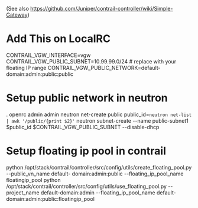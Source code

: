 (See also https://github.com/Juniper/contrail-controller/wiki/Simple-Gateway)

# Add This on LocalRC

CONTRAIL_VGW_INTERFACE=vgw
CONTRAIL_VGW_PUBLIC_SUBNET=10.99.99.0/24 # replace with your floating IP range
CONTRAIL_VGW_PUBLIC_NETWORK=default-domain:admin:public:public

# Setup public network in neutron

   . openrc admin admin
   neutron net-create public
   public_id=`neutron net-list | awk '/public/{print $2}'`
   neutron subnet-create --name public-subnet1 $public_id $CONTRAIL_VGW_PUBLIC_SUBNET --disable-dhcp

# Setup floating ip pool in contrail

   python /opt/stack/contrail/controller/src/config/utils/create_floating_pool.py --public_vn_name default-    domain:admin:public --floating_ip_pool_name floatingip_pool
   python /opt/stack/contrail/controller/src/config/utils/use_floating_pool.py --project_name default-domain:admin --floating_ip_pool_name default-domain:admin:public:floatingip_pool
